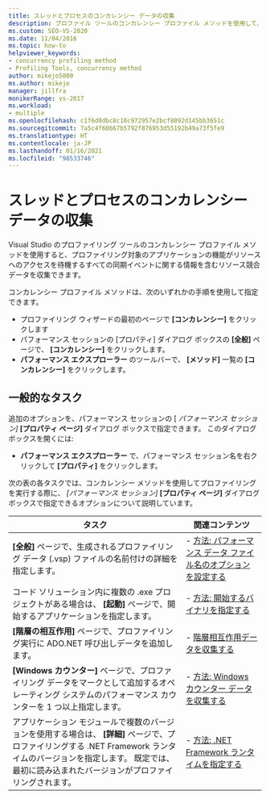 ```yaml
---
title: スレッドとプロセスのコンカレンシー データの収集
description: プロファイル ツールのコンカレンシー プロファイル メソッドを使用して、関数のリソースへのアクセスを待機させる原因となるすべての同期イベントに関するデータを収集します。
ms.custom: SEO-VS-2020
ms.date: 11/04/2016
ms.topic: how-to
helpviewer_keywords:
- concurrency profiling method
- Profiling Tools, concurrency method
author: mikejo5000
ms.author: mikejo
manager: jillfra
monikerRange: vs-2017
ms.workload:
- multiple
ms.openlocfilehash: c1f6d0dbc8c10c972957e2bcf8092d145bb3651c
ms.sourcegitcommit: 7a5c4f60667b5792f876953d55192b49a73f5fe9
ms.translationtype: HT
ms.contentlocale: ja-JP
ms.lasthandoff: 01/16/2021
ms.locfileid: "98533746"
---
```

# <a name="collect-thread-and-process-concurrency-data"></a>スレッドとプロセスのコンカレンシー データの収集

Visual Studio のプロファイリング ツールのコンカレンシー プロファイル メソッドを使用すると、プロファイリング対象のアプリケーションの機能がリソースへのアクセスを待機するすべての同期イベントに関する情報を含むリソース競合データを収集できます。

コンカレンシー プロファイル メソッドは、次のいずれかの手順を使用して指定できます。

- プロファイリング ウィザードの最初のページで **[コンカレンシー]** をクリックします
- パフォーマンス セッションの [プロパティ] ダイアログ ボックスの **[全般]** ページで、 **[コンカレンシー]** をクリックします。
- **パフォーマンス エクスプローラー** のツールバーで、 **[メソッド]** 一覧の **[コンカレンシー]** をクリックします。

## <a name="common-tasks"></a>一般的なタスク

追加のオプションを、パフォーマンス セッションの [ _パフォーマンス セッション]_ **[プロパティ ページ]** ダイアログ ボックスで指定できます。 このダイアログ ボックスを開くには:

- **パフォーマンス エクスプローラー** で、パフォーマンス セッション名を右クリックして **[プロパティ]** をクリックします。

次の表の各タスクでは、コンカレンシー メソッドを使用してプロファイリングを実行する際に、 _[パフォーマンス セッション]_ **[プロパティ ページ]** ダイアログ ボックスで指定できるオプションについて説明しています。

|タスク|関連コンテンツ|
|----------|---------------------|
|**[全般]** ページで、生成されるプロファイリング データ (.vsp) ファイルの名前付けの詳細を指定します。|- [方法: パフォーマンス データ ファイル名のオプションを設定する](../profiling/how-to-set-performance-data-file-name-options.md)|
|コード ソリューション内に複数の .exe プロジェクトがある場合は、 **[起動]** ページで、開始するアプリケーションを指定します。|- [方法: 開始するバイナリを指定する](../profiling/how-to-specify-the-binary-to-start.md)|
|**[階層の相互作用]** ページで、プロファイリング実行に ADO.NET 呼び出しデータを追加します。|- [階層相互作用データを収集する](../profiling/collecting-tier-interaction-data.md)|
|**[Windows カウンター]** ページで、プロファイリング データをマークとして追加するオペレーティング システムのパフォーマンス カウンターを 1 つ以上指定します。|- [方法: Windows カウンター データを収集する](../profiling/how-to-collect-windows-counter-data.md)|
|アプリケーション モジュールで複数のバージョンを使用する場合は、 **[詳細]** ページで、プロファイリングする .NET Framework ランタイムのバージョンを指定します。 既定では、最初に読み込まれたバージョンがプロファイリングされます。|- [方法: .NET Framework ランタイムを指定する](../profiling/how-to-specify-the-dotnet-framework-runtime.md)|
